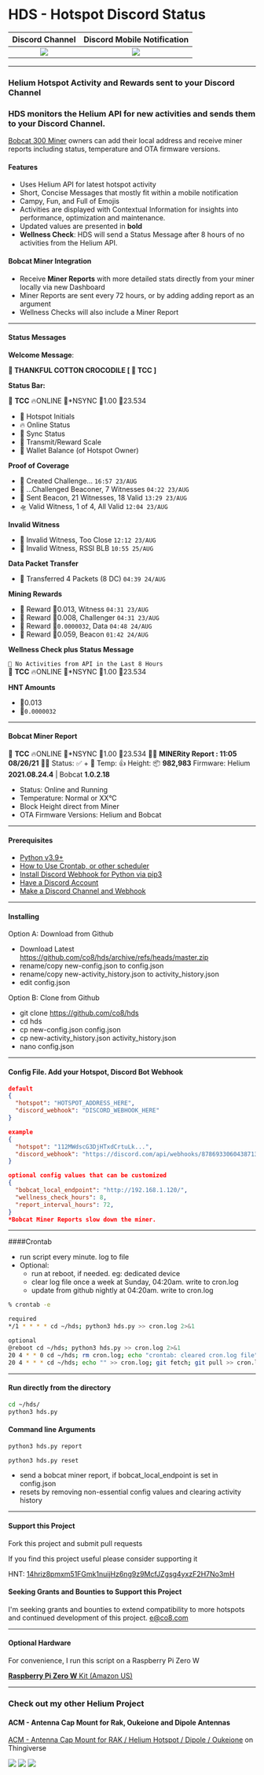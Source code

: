 # HDS - Hotspot Discord Status

|         Discord Channel          |  Discord Mobile Notification   |
| :------------------------------: | :----------------------------: |
| ![](imgs/hds-discord-window.jpg) | ![](imgs/hds-notification.jpg) |

---

### Helium Hotspot Activity and Rewards sent to your Discord Channel

### HDS monitors the Helium API for new activities and sends them to your Discord Channel.

[Bobcat 300 Miner](https://www.bobcatminer.com/) owners can add their local address and receive miner reports including status, temperature and OTA firmware versions.

#### Features

- Uses Helium API for latest hotspot activity
- Short, Concise Messages that mostly fit within a mobile notification
- Campy, Fun, and Full of Emojis
- Activities are displayed with Contextual Information for insights into performance, optimization and maintenance.
- Updated values are presented in **bold**
- **Wellness Check**: HDS will send a Status Message after 8 hours of no activities from the Helium API.

#### Bobcat Miner Integration

- Receive **Miner Reports** with more detailed stats directly from your miner locally via new Dashboard
- Miner Reports are sent every 72 hours, or by adding adding report as an argument
- Wellness Checks will also include a Miner Report

---

#### Status Messages

**Welcome Message**:

**:call_me_hand: THANKFUL COTTON CROCODILE [ :satellite: TCC ]**

**Status Bar:**

:satellite: **TCC** :fire:ONLINE :avocado:\*NSYNC :pizza:1.00 :bacon:23.534

- :satellite: Hotspot Initials
- :fire: Online Status
- :avocado: Sync Status
- :pizza: Transmit/Reward Scale
- :bacon: Wallet Balance (of Hotspot Owner)

**Proof of Coverage**

- :game_die: Created Challenge... `16:57 23/AUG`
- :checkered_flag: ...Challenged Beaconer, 7 Witnesses `04:22 23/AUG`
- :volcano: Sent Beacon, 21 Witnesses, 18 Valid `13:29 23/AUG`
- :flying_saucer: Valid Witness, 1 of 4, All Valid `12:04 23/AUG`

**Invalid Witness**

- :poop: Invalid Witness, Too Close `12:12 23/AUG`
- :poop: Invalid Witness, RSSI BLB `10:55 25/AUG`

**Data Packet Transfer**

- :articulated_lorry: Transferred 4 Packets (8 DC) `04:39 24/AUG`

**Mining Rewards**

- :cookie: Reward :bacon:0.013, Witness `04:31 23/AUG`
- :cookie: Reward :bacon:0.008, Challenger `04:31 23/AUG`
- :cookie: Reward :bacon:`0.0000032`, Data `04:48 24/AUG`
- :cookie: Reward :bacon:0.059, Beacon `01:42 24/AUG`

**Wellness Check plus Status Message**

`🚧 No Activities from API in the Last 8 Hours`<br />:satellite: **TCC** :fire:ONLINE :avocado:\*NSYNC :pizza:1.00 :bacon:23.534

**HNT Amounts**

- :bacon:0.013
- :bacon:`0.0000032`

---

#### Bobcat Miner Report

:satellite: **TCC** :fire:ONLINE :avocado:\*NSYNC :pizza:1.00 :bacon:23.534
:nut_and_bolt::nut_and_bolt: **MINERity Report : 11:05 08/26/21** :nut_and_bolt::nut_and_bolt:
Status: :white_check_mark: + :runner: Temp: :thumbsup: Height: :package: **982,983**
Firmware: Helium **2021.08.24.4** | Bobcat **1.0.2.18**

- Status: Online and Running
- Temperature: Normal or XX°C
- Block Height direct from Miner
- OTA Firmware Versions: Helium and Bobcat

---

#### Prerequisites

- [Python v3.9+](https://www.python.org/downloads/)
- [How to Use Crontab, or other scheduler](https://www.geeksforgeeks.org/crontab-in-linux-with-examples/)
- [Install Discord Webhook for Python via pip3](https://pypi.org/project/discordwebhook/)
- [Have a Discord Account](https://support.discord.com/hc/en-us/articles/360033931551-Getting-Started)
- [Make a Discord Channel and Webhook](https://support.discord.com/hc/en-us/articles/228383668-Intro-to-Webhooks)

---

#### Installing

Option A: Download from Github

- Download Latest https://github.com/co8/hds/archive/refs/heads/master.zip
- rename/copy new-config.json to config.json
- rename/copy new-activity_history.json to activity_history.json
- edit config.json

Option B: Clone from Github

- git clone https://github.com/co8/hds
- cd hds
- cp new-config.json config.json
- cp new-activity_history.json activity_history.json
- nano config.json

---

#### Config File. Add your Hotspot, Discord Bot Webhook

```json
default
{
  "hotspot": "HOTSPOT_ADDRESS_HERE",
  "discord_webhook": "DISCORD_WEBHOOK_HERE"
}

example
{
  "hotspot": "112MWdscG3DjHTxdCrtuLk...",
  "discord_webhook": "https://discord.com/api/webhooks/878693306043871313/C6m7znYe..."
}

optional config values that can be customized
{
  "bobcat_local_endpoint": "http://192.168.1.120/",
  "wellness_check_hours": 8,
  "report_interval_hours": 72,
}
*Bobcat Miner Reports slow down the miner.
```

---

####Crontab

- run script every minute. log to file
- Optional:
  - run at reboot, if needed. eg: dedicated device
  - clear log file once a week at Sunday, 04:20am. write to cron.log
  - update from github nightly at 04:20am. write to cron.log

```BASH
% crontab -e

required
*/1 * * * * cd ~/hds; python3 hds.py >> cron.log 2>&1

optional
@reboot cd ~/hds; python3 hds.py >> cron.log 2>&1
20 4 * * 0 cd ~/hds; rm cron.log; echo "crontab: cleared cron.log file" >> cron.log
20 4 * * * cd ~/hds; echo "" >> cron.log; git fetch; git pull >> cron.log 2>&1
```

---

#### Run directly from the directory

```BASH
cd ~/hds/
python3 hds.py
```

#### Command line Arguments

```py
python3 hds.py report

python3 hds.py reset
```

- send a bobcat miner report, if bobcat_local_endpoint is set in config.json
- resets by removing non-essential config values and clearing activity history

---

#### Support this Project

Fork this project and submit pull requests

If you find this project useful please consider supporting it

HNT: [14hriz8pmxm51FGmk1nuijHz6ng9z9McfJZgsg4yxzF2H7No3mH](https://explorer.helium.com/accounts/14hriz8pmxm51FGmk1nuijHz6ng9z9McfJZgsg4yxzF2H7No3mH)

#### Seeking Grants and Bounties to Support this Project

I'm seeking grants and bounties to extend compatibility to more hotspots and continued development of this project. [e@co8.com](mailto:e@co8.com)

---

#### Optional Hardware

For convenience, I run this script on a Raspberry Pi Zero W

[**Raspberry Pi Zero W** Kit (Amazon US)](https://amzn.to/3jWaUpF)

---

### Check out my other Helium Project

#### ACM - Antenna Cap Mount for Rak, Oukeione and Dipole Antennas

[ACM - Antenna Cap Mount for RAK / Helium Hotspot / Dipole / Oukeione](https://www.thingiverse.com/thing:4942377) on Thingiverse

![](imgs/acm-antenna-rak5.8-wide.jpg) ![](imgs/acm-antenna-ouke3.0-tight.jpg) ![](imgs/antenna_cap_mounts.jpg)
